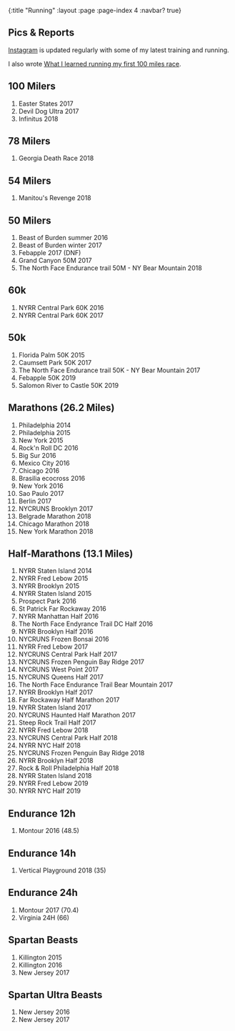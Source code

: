 {:title "Running"
 :layout :page
 :page-index 4
 :navbar? true}

## Pics & Reports

[Instagram](https://instagram.com/tiagoruns) is updated regularly with
some of my latest training and running.

I also wrote [What I learned running my first 100 miles race](https://medium.com/@luchini/what-i-learned-running-my-first-100-miles-race-3a27dcb6c1ae).

## 100 Milers

1. Easter States 2017
2. Devil Dog Ultra 2017
3. Infinitus 2018

## 78 Milers

1. Georgia Death Race 2018

## 54 Milers

1. Manitou's Revenge 2018

## 50 Milers

1. Beast of Burden summer 2016
2. Beast of Burden winter 2017
3. Febapple 2017 (DNF)
4. Grand Canyon 50M 2017
5. The North Face Endurance trail 50M - NY Bear Mountain 2018

## 60k

1. NYRR Central Park 60K 2016
2. NYRR Central Park 60K 2017

## 50k

1. Florida Palm 50K 2015
2. Caumsett Park 50K 2017
3. The North Face Endurance trail 50K - NY Bear Mountain 2017
4. Febapple 50K 2019
5. Salomon River to Castle 50K 2019

## Marathons (26.2 Miles)

1. Philadelphia 2014
2. Philadelphia 2015
3. New York 2015
4. Rock'n Roll DC 2016
5. Big Sur 2016
6. Mexico City 2016
7. Chicago 2016
8. Brasilia ecocross 2016
9. New York 2016
10. Sao Paulo 2017
11. Berlin 2017
12. NYCRUNS Brooklyn 2017
13. Belgrade Marathon 2018
14. Chicago Marathon 2018
15. New York Marathon 2018

## Half-Marathons (13.1 Miles)

1. NYRR Staten Island 2014
2. NYRR Fred Lebow 2015
3. NYRR Brooklyn 2015
4. NYRR Staten Island 2015
5. Prospect Park 2016
6. St Patrick Far Rockaway 2016
7. NYRR Manhattan Half 2016
8. The North Face Endyrance Trail DC Half 2016
9. NYRR Brooklyn Half 2016
10. NYCRUNS Frozen Bonsai 2016
11. NYRR Fred Lebow 2017
12. NYCRUNS Central Park Half 2017
13. NYCRUNS Frozen Penguin Bay Ridge 2017
14. NYCRUNS West Point 2017
15. NYCRUNS Queens Half 2017
16. The North Face Endurance Trail Bear Mountain 2017
17. NYRR Brooklyn Half 2017
18. Far Rockaway Half Marathon 2017
19. NYRR Staten Island 2017
20. NYCRUNS Haunted Half Marathon 2017
21. Steep Rock Trail Half 2017
22. NYRR Fred Lebow 2018
23. NYCRUNS Central Park Half 2018
24. NYRR NYC Half 2018
25. NYCRUNS Frozen Penguin Bay Ridge 2018
26. NYRR Brooklyn Half 2018
27. Rock & Roll Philadelphia Half 2018
28. NYRR Staten Island 2018
29. NYRR Fred Lebow 2019
30. NYRR NYC Half 2019

## Endurance 12h

1. Montour 2016 (48.5)

## Endurance 14h

1. Vertical Playground 2018 (35)

## Endurance 24h

1. Montour 2017 (70.4)
2. Virginia 24H (66)

## Spartan Beasts

1. Killington 2015
2. Killington 2016
3. New Jersey 2017

## Spartan Ultra Beasts

1. New Jersey 2016
2. New Jersey 2017
